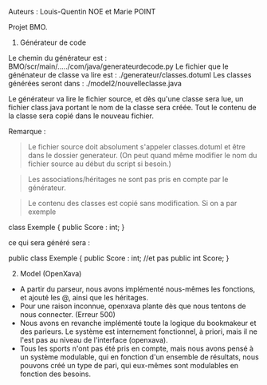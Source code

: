 Auteurs : Louis-Quentin NOE et Marie POINT

Projet BMO.

1. Générateur de code

Le chemin du générateur est : BMO/scr/main/...../com/java/generateurdecode.py
Le fichier que le génénateur de classe va lire est :    ./generateur/classes.dotuml
Les classes générées seront dans :                      ./model2/nouvelleclasse.java

Le générateur va lire le fichier source, et dès qu'une classe sera lue, un fichier class.java
portant le nom de la classe sera créée. Tout le contenu de la classe sera copié dans le nouveau fichier.

Remarque :
> Le fichier source doit absolument s'appeler classes.dotuml et être dans le dossier generateur.
  (On peut quand même modifier le nom du fichier source au début du script si besoin.)

> Les associations/héritages ne sont pas pris en compte par le générateur.

> Le contenu des classes est copié sans modification. Si on a par exemple

class Exemple {
    public Score : int;
}

ce qui sera généré sera :

public class Exemple {
    public Score : int; //et pas   public int Score;
}




2. Model (OpenXava)
- A partir du parseur, nous avons implémenté nous-mêmes les fonctions, et ajouté les @, ainsi que les héritages.
- Pour une raison inconnue, openxava plante dès que nous tentons de nous connecter. (Erreur 500)
- Nous avons en revanche implémenté toute la logique du bookmakeur et des parieurs. Le système est internement fonctionnel, à priori,
mais il ne l'est pas au niveau de l'interface (openxava).
- Tous les sports n'ont pas été pris en compte, mais nous avons pensé à un système modulable, qui en fonction d'un ensemble de résultats,
nous pouvons créé un type de pari, qui eux-mêmes sont modulables en fonction des besoins.